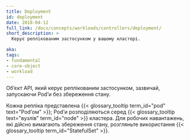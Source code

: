 ```yaml
---
title: Deployment
id: deployment
date: 2018-04-12
full_link: /docs/concepts/workloads/controllers/deployment/
short_description: >
  Керує реплікованим застосунком у вашому кластері.

aka: 
tags:
- fundamental
- core-object
- workload
---
```

Обʼєкт API, який керує реплікованим застосунком, зазвичай, запускаючи Podʼи без збереження стану.

<!--more--> 

Кожна репліка представлена {{< glossary_tooltip term_id="pod" text="Podʼом" >}}; Podʼи розподіляються серед {{< glossary_tooltip text="вузлів" term_id="node" >}} кластера. Для робочих навантажень, які дійсно вимагають збереження стану, розгляньте використання {{< glossary_tooltip term_id="StatefulSet" >}}.